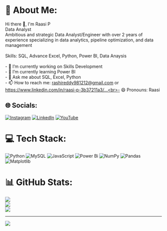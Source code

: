# 💫 About Me:
Hi there 👋, I'm Raasi P<br>Data Analyst<br>Ambitious and strategic Data Analyst/Engineer with over 2 years of experience specializing in data analytics, pipeline optimization, and data management<br><br>Skills: SQL, Advance Excel, Python, Power BI, Data Anaysis<br><br>- 🔭 I’m currently working on Skills Development <br>- 🌱 I’m currently learning Power BI <br>- 💬 Ask me about SQL, Excel, Python <br>- 📫 How to reach me: rashireddy981212@gmail.com or https://www.linkedin.com/in/raasi-p-3b37211a3/...<br>- 😄 Pronouns: Raasi 


## 🌐 Socials:
[![Instagram](https://img.shields.io/badge/Instagram-%23E4405F.svg?logo=Instagram&logoColor=white)](https://instagram.com/rashipadmanabh_12) [![LinkedIn](https://img.shields.io/badge/LinkedIn-%230077B5.svg?logo=linkedin&logoColor=white)](https://linkedin.com/in/raasi-p) [![YouTube](https://img.shields.io/badge/YouTube-%23FF0000.svg?logo=YouTube&logoColor=white)](https://youtube.com/@@rashireddy4260) 

# 💻 Tech Stack:
![Python](https://img.shields.io/badge/python-3670A0?style=for-the-badge&logo=python&logoColor=ffdd54) ![MySQL](https://img.shields.io/badge/mysql-4479A1.svg?style=for-the-badge&logo=mysql&logoColor=white) ![JavaScript](https://img.shields.io/badge/javascript-%23323330.svg?style=for-the-badge&logo=javascript&logoColor=%23F7DF1E) ![Power Bi](https://img.shields.io/badge/power_bi-F2C811?style=for-the-badge&logo=powerbi&logoColor=black) ![NumPy](https://img.shields.io/badge/numpy-%23013243.svg?style=for-the-badge&logo=numpy&logoColor=white) ![Pandas](https://img.shields.io/badge/pandas-%23150458.svg?style=for-the-badge&logo=pandas&logoColor=white) ![Matplotlib](https://img.shields.io/badge/Matplotlib-%23ffffff.svg?style=for-the-badge&logo=Matplotlib&logoColor=black) 
# 📊 GitHub Stats:
![](https://github-readme-stats.vercel.app/api?username=Raasi-P&theme=tokyonight&hide_border=false&include_all_commits=false&count_private=false)<br/>
![](https://github-readme-streak-stats.herokuapp.com/?user=Raasi-P&theme=tokyonight&hide_border=false)<br/>
![](https://github-readme-stats.vercel.app/api/top-langs/?username=Raasi-P&theme=tokyonight&hide_border=false&include_all_commits=false&count_private=false&layout=compact)

---
[![](https://visitcount.itsvg.in/api?id=Raasi-P&icon=0&color=0)](https://visitcount.itsvg.in)

<!-- Proudly created with GPRM ( https://gprm.itsvg.in ) -->
